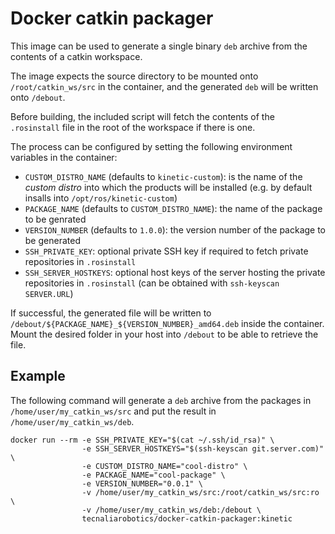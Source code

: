# Docker catkin packager

This image can be used to generate a single binary `deb` archive from the contents of a catkin workspace.

The image expects the source directory to be mounted onto `/root/catkin_ws/src` in the container, and the generated `deb` will be written onto `/debout`.

Before building, the included script will fetch the contents of the `.rosinstall` file in the root of the workspace if there is one.

The process can be configured by setting the following environment variables in the container:

- `CUSTOM_DISTRO_NAME` (defaults to `kinetic-custom`): is the name of the _custom distro_ into which the products will be installed (e.g. by default insalls into `/opt/ros/kinetic-custom`)
- `PACKAGE_NAME` (defaults to `CUSTOM_DISTRO_NAME`): the name of the package to be genrated
- `VERSION_NUMBER` (defaults to `1.0.0`): the version number of the package to be generated
- `SSH_PRIVATE_KEY`: optional private SSH key if required to fetch private repositories in `.rosinstall`
- `SSH_SERVER_HOSTKEYS`: optional host keys of the server hosting the private repositories in `.rosinstall` (can be obtained with `ssh-keyscan SERVER.URL`)

If successful, the generated file will be written to `/debout/${PACKAGE_NAME}_${VERSION_NUMBER}_amd64.deb` inside the container.
Mount the desired folder in your host into `/debout` to be able to retrieve the file.

## Example

The following command will generate a `deb` archive from the packages in `/home/user/my_catkin_ws/src` and put the result in `/home/user/my_catkin_ws/deb`.

```
docker run --rm -e SSH_PRIVATE_KEY="$(cat ~/.ssh/id_rsa)" \
                -e SSH_SERVER_HOSTKEYS="$(ssh-keyscan git.server.com)" \
                -e CUSTOM_DISTRO_NAME="cool-distro" \
                -e PACKAGE_NAME="cool-package" \
                -e VERSION_NUMBER="0.0.1" \
                -v /home/user/my_catkin_ws/src:/root/catkin_ws/src:ro \
                -v /home/user/my_catkin_ws/deb:/debout \
                tecnaliarobotics/docker-catkin-packager:kinetic
```
